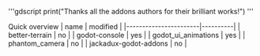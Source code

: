 '''gdscript
print("Thanks all the addons authors for their brilliant works!")
'''


Quick overview
| name                  | modified |
|-----------------------|----------|
| better-terrain        | no       |
| godot-console         | yes      |
| godot_ui_animations   | yes      |
| phantom_camera        | no       |
| jackadux-godot-addons | no       |
